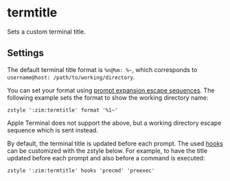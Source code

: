 termtitle
=========

Sets a custom terminal title.

Settings
--------

The default terminal title format is `%n@%m: %~`, which corresponds to
`username@host: /path/to/working/directory`.

You can set your format using [prompt expansion escape sequences].
The following example sets the format to show the working directory name:

    zstyle ':zim:termtitle' format '%1~'

Apple Terminal does not support the above, but a working directory escape
sequence which is sent instead.

By default, the terminal title is updated before each prompt. The used [hooks]
can be customized with the zstyle below. For example, to have the title updated
before each prompt and also before a command is executed:

    zstyle ':zim:termtitle' hooks 'precmd' 'preexec'

[prompt expansion escape sequences]: http://zsh.sourceforge.net/Doc/Release/Prompt-Expansion.html#Simple-Prompt-Escapes
[hooks]: http://zsh.sourceforge.net/Doc/Release/Functions.html#Hook-Functions

